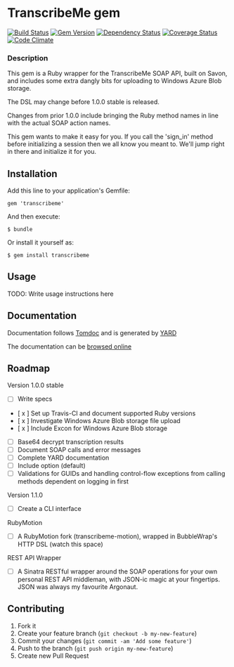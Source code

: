 # TranscribeMe gem
[![Build Status](https://travis-ci.org/tuttinator/transcribeme.png?branch=master)](https://travis-ci.org/tuttinator/transcribeme)
[![Gem Version](https://badge.fury.io/rb/transcribeme.png)](http://badge.fury.io/rb/transcribeme)
[![Dependency Status](https://gemnasium.com/tuttinator/transcribeme.png)](https://gemnasium.com/tuttinator/transcribeme)
[![Coverage Status](https://coveralls.io/repos/tuttinator/transcribeme/badge.png)](https://coveralls.io/r/tuttinator/transcribeme)
[![Code Climate](https://codeclimate.com/github/tuttinator/transcribeme.png)](https://codeclimate.com/github/tuttinator/transcribeme)


### Description

This gem is a Ruby wrapper for the TranscribeMe SOAP API, built on Savon, and includes some extra dangly bits for uploading to Windows Azure Blob storage.

The DSL may change before 1.0.0 stable is released. 

Changes from prior 1.0.0 include bringing the Ruby method names in line with the actual SOAP action names.

This gem wants to make it easy for you. If you call the 'sign_in' method before initializing a session then we all know you meant to. We'll jump right in there and initialize it for you.

## Installation

Add this line to your application's Gemfile:

    gem 'transcribeme'

And then execute:

    $ bundle

Or install it yourself as:

    $ gem install transcribeme

## Usage

TODO: Write usage instructions here

## Documentation

Documentation follows [Tomdoc](http://tomdoc.org) and is generated by [YARD](http://yardoc.org)

The documentation can be [browsed online](http://rubydoc.info/github/tuttinator/transcribeme/master/frames)

## Roadmap

Version 1.0.0 stable

- [   ] Write specs
- [ x ] Set up Travis-CI and document supported Ruby versions
- [ x ] Investigate Windows Azure Blob storage file upload
- [ x ] Include Excon for Windows Azure Blob storage
- [   ] Base64 decrypt transcription results
- [   ] Document SOAP calls and error messages
- [   ] Complete YARD documentation
- [   ] Include option (default)
- [   ] Validations for GUIDs and handling control-flow exceptions from calling methods dependent on logging in first

Version 1.1.0

- [   ] Create a CLI interface

RubyMotion

- [   ] A RubyMotion fork (transcribeme-motion), wrapped in BubbleWrap's HTTP DSL (watch this space)

REST API Wrapper

- [   ] A Sinatra RESTful wrapper around the SOAP operations for your own personal REST API middleman, with JSON-ic magic at your fingertips. JSON was always my favourite Argonaut.

## Contributing

1. Fork it
2. Create your feature branch (`git checkout -b my-new-feature`)
3. Commit your changes (`git commit -am 'Add some feature'`)
4. Push to the branch (`git push origin my-new-feature`)
5. Create new Pull Request


